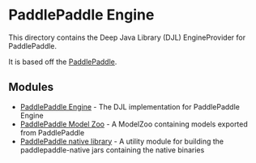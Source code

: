 # PaddlePaddle Engine

This directory contains the Deep Java Library (DJL) EngineProvider for PaddlePaddle.

It is based off the [PaddlePaddle](http://www.paddlepaddle.org/).

## Modules

- [PaddlePaddle Engine](paddlepaddle-engine/README.md) - The DJL implementation for PaddlePaddle Engine
- [PaddlePaddle Model Zoo](paddlepaddle-model-zoo/README.md) - A ModelZoo containing models exported from PaddlePaddle
- [PaddlePaddle native library](paddlepaddle-native/README.md) - A utility module for building the paddlepaddle-native jars containing the native binaries
